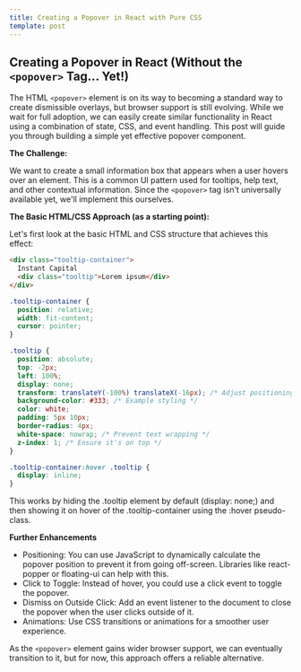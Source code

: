 ```yaml
---
title: Creating a Popover in React with Pure CSS
template: post
---
```


## Creating a Popover in React (Without the `<popover>` Tag... Yet!)

The HTML `<popover>` element is on its way to becoming a standard way to create dismissible overlays, but browser support is still evolving. While we wait for full adoption, we can easily create similar functionality in React using a combination of state, CSS, and event handling. This post will guide you through building a simple yet effective popover component.

**The Challenge:**

We want to create a small information box that appears when a user hovers over an element. This is a common UI pattern used for tooltips, help text, and other contextual information. Since the `<popover>` tag isn't universally available yet, we'll implement this ourselves.

**The Basic HTML/CSS Approach (as a starting point):**

Let's first look at the basic HTML and CSS structure that achieves this effect:

```html
<div class="tooltip-container">
  Instant Capital
  <div class="tooltip">Lorem ipsum</div>
</div>
```

```css
.tooltip-container {
  position: relative;
  width: fit-content;
  cursor: pointer;
}

.tooltip {
  position: absolute;
  top: -2px;
  left: 100%;
  display: none;
  transform: translateY(-100%) translateX(-16px); /* Adjust positioning as needed */
  background-color: #333; /* Example styling */
  color: white;
  padding: 5px 10px;
  border-radius: 4px;
  white-space: nowrap; /* Prevent text wrapping */
  z-index: 1; /* Ensure it's on top */
}

.tooltip-container:hover .tooltip {
  display: inline;
}
```

This works by hiding the .tooltip element by default (display: none;) and then showing it on hover of the .tooltip-container using the :hover pseudo-class.

**Further Enhancements**

- Positioning: You can use JavaScript to dynamically calculate the popover position to prevent it from going off-screen. Libraries like react-popper or floating-ui can help with this.
- Click to Toggle: Instead of hover, you could use a click event to toggle the popover.
- Dismiss on Outside Click: Add an event listener to the document to close the popover when the user clicks outside of it.
- Animations: Use CSS transitions or animations for a smoother user experience.

As the `<popover>` element gains wider browser support, we can eventually transition to it, but for now, this approach offers a reliable alternative.

